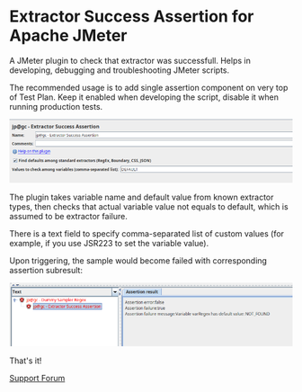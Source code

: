 # Extractor Success Assertion for Apache JMeter

A JMeter plugin to check that extractor was successfull. Helps in developing, debugging and troubleshooting JMeter scripts.

The recommended usage is to add single assertion component on very top of Test Plan. Keep it enabled when developing the script, disable it when running production tests.  

![screenshot](screenshot.png)

The plugin takes variable name and default value from known extractor types, then checks that actual variable value not equals to default, which is assumed to be extractor failure.

There is a text field to specify comma-separated list of custom values (for example, if you use JSR223 to set the variable value).

Upon triggering, the sample would become failed with corresponding assertion subresult:

![result screenshot](result.png)

That's it!

[Support Forum](https://jmeter-plugins.org/support/)